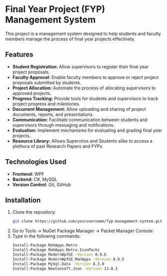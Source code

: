 # Final Year Project (FYP) Management System

This project is a management system designed to help students and faculty members manage the process of final year projects effectively.

## Features

- **Student Registration:** Allow supervisors to register their final year project proposals.
- **Faculty Approval:** Enable faculty members to approve or reject project proposals submitted by students.
- **Project Allocation:** Automate the process of allocating supervisors to approved projects.
- **Progress Tracking:** Provide tools for students and supervisors to track project progress and milestones.
- **Document Management:** Allow uploading and sharing of project documents, reports, and presentations.
- **Communication:** Facilitate communication between students and supervisors through messaging and notifications.
- **Evaluation:** Implement mechanisms for evaluating and grading final year projects.
- **Resource Library:** Allows Superviros and Students alike to access a plethora of past Research Papers and FYPs

## Technologies Used

- **Frontend:** WPF
- **Backend:** C#, MySQL
- **Version Control:** Git, GitHub

## Installation

1. Clone the repository:
   ```bash
   git clone https://github.com/yourusername/fyp-management-system.git
2. Go to Tools -> NuGet Package Manager -> Packet Manager Console:
3. Type in the following commands: 
   ```bash
   Install-Package MahApps.Metro
   Install-Package MahApps.Metro.IconPacks
   Install-Package ModernWpfUI -Version 0.9.6
   Install-Package ModernWpfUI.MahApps -Version 0.9.5
   Install-Package MySql.Data -Version 8.3.0
   Install-Package Newtonsoft.Json -Version 13.0.3
